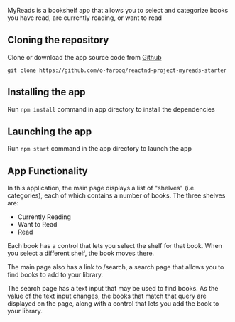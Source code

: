 MyReads is a bookshelf app that allows you to select and categorize books you have read, are currently reading, or want to read

## Cloning the repository

Clone or download the app source code from  [Github](https://github.com/o-farooq/reactnd-project-myreads-starter)

`git clone https://github.com/o-farooq/reactnd-project-myreads-starter`

## Installing the app
Run `npm install` command in app directory to install the dependencies

## Launching the app
Run `npm start` command in the app directory to launch the app

## App Functionality
In this application, the main page displays a list of "shelves" (i.e. categories), each of which contains a number of books. The three shelves are:

* Currently Reading
* Want to Read
* Read

Each book has a control that lets you select the shelf for that book. When you select a different shelf, the book moves there. 

The main page also has a link to /search, a search page that allows you to find books to add to your library.

The search page has a text input that may be used to find books. As the value of the text input changes, the books that match that query are displayed on the page, along with a control that lets you add the book to your library.